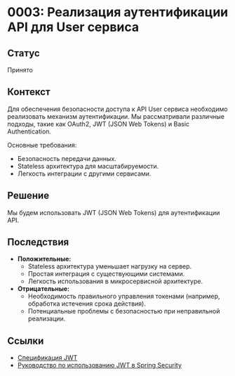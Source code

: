 # 0003: Реализация аутентификации API для User сервиса

## Статус
Принято

## Контекст
Для обеспечения безопасности доступа к API User сервиса необходимо реализовать механизм аутентификации. Мы рассматривали различные подходы, такие как OAuth2, JWT (JSON Web Tokens) и Basic Authentication.

Основные требования:
- Безопасность передачи данных.
- Stateless архитектура для масштабируемости.
- Легкость интеграции с другими сервисами.

## Решение
Мы будем использовать JWT (JSON Web Tokens) для аутентификации API.

## Последствия
- **Положительные:**
    - Stateless архитектура уменьшает нагрузку на сервер.
    - Простая интеграция с существующими системами.
    - Легкость использования в микросервисной архитектуре.
- **Отрицательные:**
    - Необходимость правильного управления токенами (например, обработка истечения срока действия).
    - Потенциальные проблемы с безопасностью при неправильной реализации.

## Ссылки
- [Спецификация JWT](https://tools.ietf.org/html/rfc7519)
- [Руководство по использованию JWT в Spring Security](https://www.baeldung.com/spring-security-oauth-jwt)